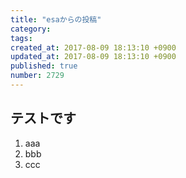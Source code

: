 ```yaml
---
title: "esaからの投稿"
category: 
tags: 
created_at: 2017-08-09 18:13:10 +0900
updated_at: 2017-08-09 18:13:10 +0900
published: true
number: 2729
---
```


## テストです

1. aaa
1. bbb
1. ccc
